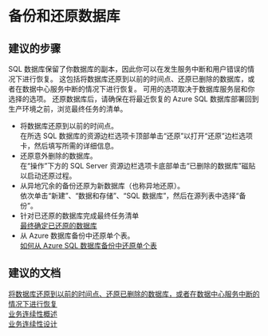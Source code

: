 <properties
    pageTitle="备份和还原数据库"
    description="备份和还原数据库"
    service="microsoft.sql"
    resource="servers"
    authors="kasparks"
    displayOrder="1"
    selfHelpType="resource"
    supportTopicIds=""
    resourceTags="databases, servers"
    productPesIds=""
    cloudEnvironments="public"
/>


# 备份和还原数据库

## **建议的步骤**
SQL 数据库保留了你数据库的副本，因此你可以在发生服务中断和用户错误的情况下进行恢复。 这包括将数据库还原到以前的时间点、还原已删除的数据库，或者在数据中心服务中断的情况下进行恢复。 可用的选项取决于数据库服务层和你选择的选项。 还原数据库后，请确保在将最近恢复的 Azure SQL 数据库部署回到生产环境之前，浏览最终任务的清单。

* 将数据库还原到以前的时间点。<br>
在所选 SQL 数据库的资源边栏选项卡顶部单击“还原”以打开“还原”边栏选项卡，然后填写所需的详细信息。
* 还原意外删除的数据库。<br>
在“操作”下方的 SQL Server 资源边栏选项卡底部单击“已删除的数据库”磁贴以启动还原过程。
* 从异地冗余的备份还原为新数据库（也称异地还原）。<br>
依次单击“新建”、“数据和存储”、“SQL 数据库”，然后在源列表中选择“备份”。
* 针对已还原的数据库完成最终任务清单<br>
[最终确定已还原的数据库](https://azure.microsoft.com/documentation/articles/sql-database-recovered-finalize/)
* 从 Azure 数据库备份中还原单个表。<br>
[如何从 Azure SQL 数据库备份中还原单个表](https://azure.microsoft.com/documentation/articles/sql-database-cloud-migrate-restore-single-table-azure-backup/)

## **建议的文档**
[将数据库还原到以前的时间点、还原已删除的数据库，或者在数据中心服务中断的情况下进行恢复](https://azure.microsoft.com/documentation/articles/sql-database-troubleshoot-backup-and-restore/)<br>
[业务连续性概述](https://azure.microsoft.com/documentation/articles/sql-database-business-continuity/)<br>
[业务连续性设计](https://azure.microsoft.com/documentation/articles/sql-database-business-continuity-design/)



<!--HONumber=Jun16_HO3-->


